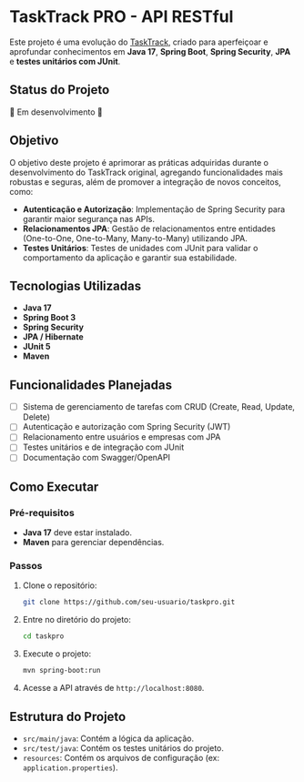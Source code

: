 
# TaskTrack PRO - API RESTful

Este projeto é uma evolução do [TaskTrack](https://github.com/GomesMaurici0/TaskTrack), criado para aperfeiçoar e aprofundar conhecimentos em **Java 17**, **Spring Boot**, **Spring Security**, **JPA** e **testes unitários com JUnit**.

## Status do Projeto
🚧 Em desenvolvimento 🚧

## Objetivo

O objetivo deste projeto é aprimorar as práticas adquiridas durante o desenvolvimento do TaskTrack original, agregando funcionalidades mais robustas e seguras, além de promover a integração de novos conceitos, como:

- **Autenticação e Autorização**: Implementação de Spring Security para garantir maior segurança nas APIs.
- **Relacionamentos JPA**: Gestão de relacionamentos entre entidades (One-to-One, One-to-Many, Many-to-Many) utilizando JPA.
- **Testes Unitários**: Testes de unidades com JUnit para validar o comportamento da aplicação e garantir sua estabilidade.
  
## Tecnologias Utilizadas

- **Java 17**
- **Spring Boot 3**
- **Spring Security**
- **JPA / Hibernate**
- **JUnit 5**
- **Maven**

## Funcionalidades Planejadas

- [ ] Sistema de gerenciamento de tarefas com CRUD (Create, Read, Update, Delete)
- [ ] Autenticação e autorização com Spring Security (JWT)
- [ ] Relacionamento entre usuários e empresas com JPA
- [ ] Testes unitários e de integração com JUnit
- [ ] Documentação com Swagger/OpenAPI

## Como Executar

### Pré-requisitos
- **Java 17** deve estar instalado.
- **Maven** para gerenciar dependências.

### Passos

1. Clone o repositório:

   ```bash
   git clone https://github.com/seu-usuario/taskpro.git
   ```

2. Entre no diretório do projeto:

   ```bash
   cd taskpro
   ```

3. Execute o projeto:

   ```bash
   mvn spring-boot:run
   ```

4. Acesse a API através de `http://localhost:8080`.

## Estrutura do Projeto

- `src/main/java`: Contém a lógica da aplicação.
- `src/test/java`: Contém os testes unitários do projeto.
- `resources`: Contém os arquivos de configuração (ex: `application.properties`).




